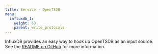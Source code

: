 ```yaml
---
title: Service - OpenTSDB
menu:
  influxdb_1:
    weight: 60
    parent: write_protocols
---
```


InfluxDB provides an easy way to hook up OpenTSDB as an input source.
See the [README on GitHub](https://github.com/influxdb/influxdb/blob/master/services/opentsdb/README.md) for more information.
